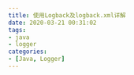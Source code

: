 ```yaml
---
title: 使用Logback及logback.xml详解
date: 2020-03-21 00:31:02
tags: 
- java 
- logger
categories:
- [Java, Logger]
---
```

